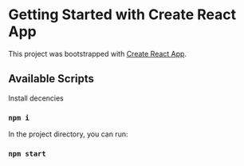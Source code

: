 # Getting Started with Create React App

This project was bootstrapped with [Create React App](https://github.com/facebook/create-react-app).

## Available Scripts

Install decencies

### `npm i`

In the project directory, you can run:

### `npm start`


